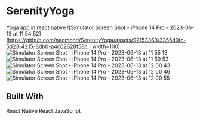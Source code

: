 # SerenityYoga
Yoga app in react native
![Simulator Screen Shot - iPhone 14 Pro - 2023-06-13 at 11 54 52](https://github.com/neomond/SerenityYoga/assets/92153363/3355d0fc-5d23-4215-8db0-a4c02628f58c | width=100)
![Simulator Screen Shot - iPhone 14 Pro - 2023-06-13 at 11 55 13](https://github.com/neomond/SerenityYoga/assets/92153363/c810ab18-54c2-4776-a1e6-34acb74152b6)
![Simulator Screen Shot - iPhone 14 Pro - 2023-06-13 at 11 59 53](https://github.com/neomond/SerenityYoga/assets/92153363/926ab2ef-0083-4a19-a5a0-b46dfcb7442a)
![Simulator Screen Shot - iPhone 14 Pro - 2023-06-13 at 12 00 43](https://github.com/neomond/SerenityYoga/assets/92153363/44d43a95-568a-4a54-8c6b-bca782f5d35f)
![Simulator Screen Shot - iPhone 14 Pro - 2023-06-13 at 12 00 46](https://github.com/neomond/SerenityYoga/assets/92153363/7fe07cb0-275a-4b84-8d70-35c87f5f7b57)
![Simulator Screen Shot - iPhone 14 Pro - 2023-06-13 at 12 00 55](https://github.com/neomond/SerenityYoga/assets/92153363/cc1f482b-37fe-4fe2-b990-f8ea6408c06e)

## Built With
React Native
React 
JavaScript

